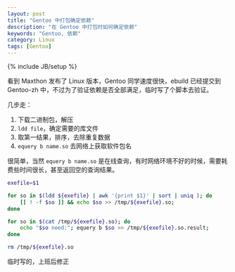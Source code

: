 ```yaml
---
layout: post
title: "Gentoo 中打包确定依赖"
description: "在 Gentoo 中打包时如何确定依赖"
keywords: "Gentoo, 依赖"
category: Linux
tags: [Gentoo]
---
```

{% include JB/setup %}

看到 Maxthon 发布了 Linux 版本，Gentoo 同学速度很快，ebuild 已经提交到 Gentoo-zh 中，不过为了验证依赖是否全部满足，临时写了个脚本去验证。

几步走：

1. 下载二进制包，解压
2. `ldd file`，确定需要的库文件
3. 取第一结果，排序，去除重复数据
4. `equery b name.so` 去网络上获取软件包名

<!-- more -->
很简单，当然 `equery b name.so` 是在线查询，有时网络环境不好的时候，需要耗费些时间很长，甚至返回空的查询结果。

```bash
exefile=$1

for so in $(ldd ${exefile} | awk '{print $1}' | sort | uniq ); do
    [[ ! -f $so ]] && echo $so >> /tmp/${exefile}.so;
done

for so in $(cat /tmp/${exefile}.so); do
    echo "$so need:"; equery b $so >> /tmp/${exefile}.so.result;
done

rm /tmp/${exefile}.so
```

临时写的，上班后修正
